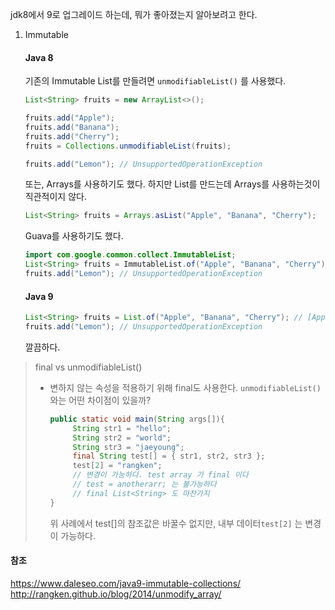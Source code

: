 jdk8에서 9로 업그레이드 하는데, 뭐가 좋아졌는지 알아보려고 한다.



1. Immutable

   #### Java 8

   기존의 Immutable List를 만들려면 ```unmodifiableList()```  를 사용했다. 

   ```java
   List<String> fruits = new ArrayList<>();
   
   fruits.add("Apple");
   fruits.add("Banana");
   fruits.add("Cherry");
   fruits = Collections.unmodifiableList(fruits);
   
   fruits.add("Lemon"); // UnsupportedOperationException
   ```

   또는, Arrays를 사용하기도 했다. 하지만 List를 만드는데 Arrays를 사용하는것이 직관적이지 않다.

   ```java
   List<String> fruits = Arrays.asList("Apple", "Banana", "Cherry");
   ```

   Guava를 사용하기도 했다.

   ```java
   import com.google.common.collect.ImmutableList;
   List<String> fruits = ImmutableList.of("Apple", "Banana", "Cherry");
   fruits.add("Lemon"); // UnsupportedOperationException
   ```

   

   #### Java 9

   ```java
   List<String> fruits = List.of("Apple", "Banana", "Cherry"); // [Apple, Banana, Cherry]
   fruits.add("Lemon"); // UnsupportedOperationException
   ```

   깔끔하다.

   

> final vs unmodifiableList()
>
> - 변하지 않는 속성을 적용하기 위해 final도 사용한다. ```unmodifiableList()``` 와는 어떤 차이점이 있을까?
>
>   ```java
>   public static void main(String args[]){
>        String str1 = "hello";
>        String str2 = "world";
>        String str3 = "jaeyoung";
>        final String test[] = { str1, str2, str3 };
>        test[2] = "rangken";
>        // 변경이 가능하다. test array 가 final 이다
>        // test = anotherarr; 는 불가능하다
>        // final List<String> 도 마찬가지
>   }
>   ```
>
>   위 사례에서 
>   test[]의 참조값은 바꿀수 없지만, 내부 데이터```test[2]``` 는 변경이 가능하다.







#### 참조

https://www.daleseo.com/java9-immutable-collections/
http://rangken.github.io/blog/2014/unmodify_array/
